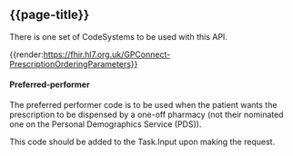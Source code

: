 ## {{page-title}}

There is one set of CodeSystems to be used with this API.

{{render:https://fhir.hl7.org.uk/GPConnect-PrescriptionOrderingParameters}}

#### Preferred-performer
The preferred performer code is to be used when the patient wants the prescription to be dispensed by a one-off pharmacy (not their nominated one on the Personal Demographics Service (PDS)).

This code should be added to the Task.Input upon making the request.

